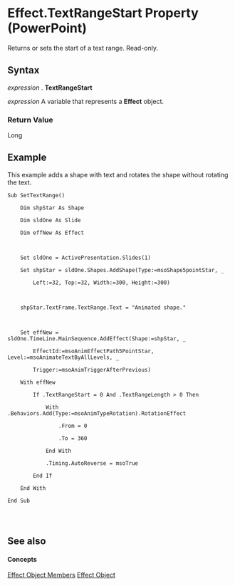 
# Effect.TextRangeStart Property (PowerPoint)

Returns or sets the start of a text range. Read-only.


## Syntax

 _expression_ . **TextRangeStart**

 _expression_ A variable that represents a **Effect** object.


### Return Value

Long


## Example

This example adds a shape with text and rotates the shape without rotating the text.


```
Sub SetTextRange()

    Dim shpStar As Shape

    Dim sldOne As Slide

    Dim effNew As Effect



    Set sldOne = ActivePresentation.Slides(1)

    Set shpStar = sldOne.Shapes.AddShape(Type:=msoShape5pointStar, _

        Left:=32, Top:=32, Width:=300, Height:=300)



    shpStar.TextFrame.TextRange.Text = "Animated shape."



    Set effNew = sldOne.TimeLine.MainSequence.AddEffect(Shape:=shpStar, _

        EffectId:=msoAnimEffectPath5PointStar, Level:=msoAnimateTextByAllLevels, _

        Trigger:=msoAnimTriggerAfterPrevious)

    With effNew

        If .TextRangeStart = 0 And .TextRangeLength > 0 Then

            With .Behaviors.Add(Type:=msoAnimTypeRotation).RotationEffect

                .From = 0

                .To = 360

            End With

            .Timing.AutoReverse = msoTrue

        End If

    End With

End Sub




```


## See also


#### Concepts


[Effect Object Members](a110a644-1a87-b67c-b453-13c9d53004b7.md)
[Effect Object](359ac3da-86cd-8003-d691-349d20fd1777.md)
